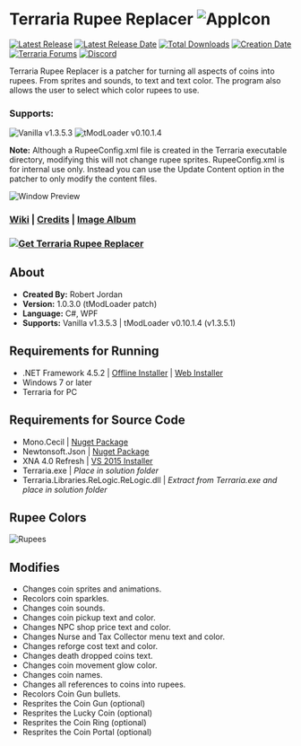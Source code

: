 
# Terraria Rupee Replacer ![AppIcon](http://i.imgur.com/RmM4SEj.png)
[![Latest Release](https://img.shields.io/github/release/trigger-death/TerrariaRupeeReplacer.svg?style=flat&label=version)](https://github.com/trigger-death/TerrariaRupeeReplacer/releases/latest)
[![Latest Release Date](https://img.shields.io/github/release-date-pre/trigger-death/TerrariaRupeeReplacer.svg?style=flat&label=released)](https://github.com/trigger-death/TerrariaRupeeReplacer/releases/latest)
[![Total Downloads](https://img.shields.io/github/downloads/trigger-death/TerrariaRupeeReplacer/total.svg?style=flat)](https://github.com/trigger-death/TerrariaRupeeReplacer/releases)
[![Creation Date](https://img.shields.io/badge/created-september%202017-A642FF.svg?style=flat)](https://github.com/trigger-death/TerrariaRupeeReplacer/commit/3d62d860f6d6e8036b49f44fa29c4d874533d197)
[![Terraria Forums](https://img.shields.io/badge/terraria-forums-28A828.svg?style=flat)](https://forums.terraria.org/index.php?threads/61916/)
[![Discord](https://img.shields.io/discord/436949335947870238.svg?style=flat&logo=discord&label=chat&colorB=7389DC&link=https://discord.gg/vB7jUbY)](https://discord.gg/vB7jUbY)
<!--![Supported Versions](https://img.shields.io/badge/supports->-555555.svg?style=flat)-->

Terraria Rupee Replacer is a patcher for turning all aspects of coins into rupees. From sprites and sounds, to text and text color. The program also allows the user to select which color rupees to use.

### Supports:
![Vanilla v1.3.5.3](https://img.shields.io/badge/vanilla-v1.3.5.3-20AB51.svg?style=flat)
![tModLoader v0.10.1.4](https://img.shields.io/badge/tModLoader-v0.10.1.4-5EA002.svg?style=flat)

**Note:** Although a RupeeConfig.xml file is created in the Terraria executable directory, modifying this will not change rupee sprites. RupeeConfig.xml is for internal use only. Instead you can use the Update Content option in the patcher to only modify the content files.

![Window Preview](https://i.imgur.com/BaNpEDJ.png)

### [Wiki](https://github.com/trigger-death/TerrariaRupeeReplacer/wiki) | [Credits](https://github.com/trigger-death/TerrariaRupeeReplacer/wiki/Credits) | [Image Album](http://imgur.com/a/4LfHT)

### [![Get Terraria Rupee Replacer](http://i.imgur.com/h7h8ES2.png)](https://github.com/trigger-death/TerrariaRupeeReplacer/releases/latest)

## About

* **Created By:** Robert Jordan
* **Version:** 1.0.3.0 (tModLoader patch)
* **Language:** C#, WPF
* **Supports:** Vanilla v1.3.5.3 | tModLoader v0.10.1.4 (v1.3.5.1)

## Requirements for Running
* .NET Framework 4.5.2 | [Offline Installer](https://www.microsoft.com/en-us/download/details.aspx?id=42642) | [Web Installer](https://www.microsoft.com/en-us/download/details.aspx?id=42643)
* Windows 7 or later
* Terraria for PC

## Requirements for Source Code
* Mono.Cecil | [Nuget Package](https://www.nuget.org/packages/Mono.Cecil/)
* Newtonsoft.Json | [Nuget Package](https://www.nuget.org/packages/Newtonsoft.Json/)
* XNA 4.0 Refresh | [VS 2015 Installer](https://mxa.codeplex.com/releases/view/618279)
* Terraria.exe | *Place in solution folder*
* Terraria.Libraries.ReLogic.ReLogic.dll | *Extract from Terraria.exe and place in solution folder*

## Rupee Colors

![Rupees](http://i.imgur.com/iKEQ5Uf.png)

## Modifies
* Changes coin sprites and animations.
* Recolors coin sparkles.
* Changes coin sounds.
* Changes coin pickup text and color.
* Changes NPC shop price text and color.
* Changes Nurse and Tax Collector menu text and color.
* Changes reforge cost text and color.
* Changes death dropped coins text.
* Changes coin movement glow color.
* Changes coin names.
* Changes all references to coins into rupees.
* Recolors Coin Gun bullets.
* Resprites the Coin Gun (optional)
* Resprites the Lucky Coin (optional)
* Resprites the Coin Ring (optional)
* Resprites the Coin Portal (optional)
